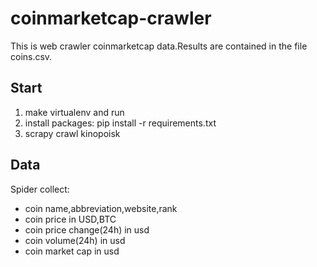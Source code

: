 # coinmarketcap-crawler

This is web crawler coinmarketcap data.Results are contained in the file coins.csv.

## Start
1. make virtualenv and run
2. install packages: pip install -r requirements.txt
3. scrapy crawl kinopoisk

## Data
Spider collect:
* coin name,abbreviation,website,rank
* coin price in USD,BTC
* coin price change(24h) in usd
* coin volume(24h) in usd
* coin market cap in usd

